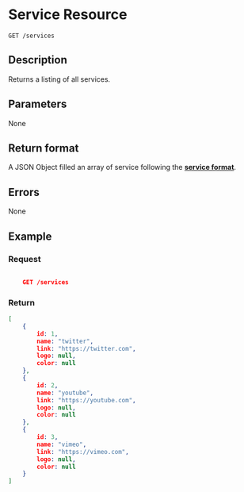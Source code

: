 # Service Resource

    GET /services

## Description

Returns a listing of all services.

## Parameters

None

## Return format

A JSON Object filled an array of service following the **[service format][]**.

## Errors

None

## Example

### **Request**

``` json

    GET /services
```

### **Return**

``` json
[
    {
        id: 1,
        name: "twitter",
        link: "https://twitter.com",
        logo: null,
        color: null
    },
    {
        id: 2,
        name: "youtube",
        link: "https://youtube.com",
        logo: null,
        color: null
    },
    {
        id: 3,
        name: "vimeo",
        link: "https://vimeo.com",
        logo: null,
        color: null
    }
]
```

[service format]: ../../formats.md#short-format-service
